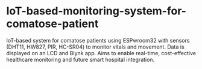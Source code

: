 # IoT-based-monitoring-system-for-comatose-patient
IoT-based system for comatose patients using ESPwroom32 with sensors (DHT11, HW827, PIR, HC-SR04) to monitor vitals and movement. Data is displayed on an LCD and Blynk app. Aims to enable real-time, cost-effective healthcare monitoring and future smart hospital integration.
